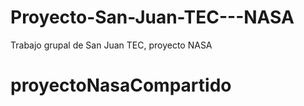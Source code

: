 # Proyecto-San-Juan-TEC---NASA
Trabajo grupal de San Juan TEC, proyecto NASA
# proyectoNasaCompartido
